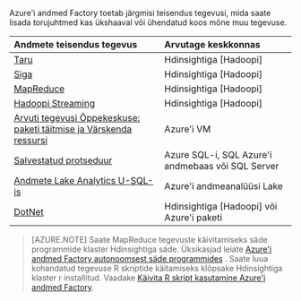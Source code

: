 Azure'i andmed Factory toetab järgmisi teisendus tegevusi, mida saate lisada torujuhtmed kas ükshaaval või ühendatud koos mõne muu tegevuse.

Andmete teisendus tegevus |  Arvutage keskkonnas 
:----------------------- | :--------------------
[Taru](../articles/data-factory/data-factory-hive-activity.md) | Hdinsightiga [Hadoopi] 
[Siga](../articles/data-factory/data-factory-pig-activity.md) | Hdinsightiga [Hadoopi]  
[MapReduce](../articles/data-factory/data-factory-map-reduce.md) | Hdinsightiga [Hadoopi]  
[Hadoopi Streaming](../articles/data-factory/data-factory-hadoop-streaming-activity.md) | Hdinsightiga [Hadoopi]
[Arvuti tegevusi Õppekeskuse: paketi täitmise ja Värskenda ressursi](../articles/data-factory/data-factory-azure-ml-batch-execution-activity.md) | Azure'i VM 
[Salvestatud protseduur](../articles/data-factory/data-factory-stored-proc-activity.md) | Azure SQL-i, SQL Azure'i andmebaas või SQL Server |
[Andmete Lake Analytics U-SQL-is](../articles/data-factory/data-factory-usql-activity.md) | Azure'i andmeanalüüsi Lake 
[DotNet](../articles/data-factory/data-factory-use-custom-activities.md) | Hdinsightiga [Hadoopi] või Azure'i paketi
   
> [AZURE.NOTE] 
> Saate MapReduce tegevuste käivitamiseks säde programmide klaster Hdinsightiga säde. Üksikasjad leiate [Azure'i andmed Factory autonoomsest säde programmides](../articles/data-factory/data-factory-spark.md) .
> Saate luua kohandatud tegevuse R skriptide käitamiseks klõpsake Hdinsightiga klaster r installitud. Vaadake [Käivita R skript kasutamine Azure'i andmed Factory](https://github.com/Azure/Azure-DataFactory/tree/master/Samples/RunRScriptUsingADFSample).